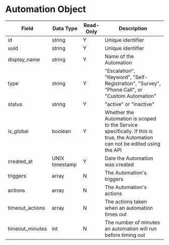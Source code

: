 # Automation Object

Field | Data Type | Read-Only | Description
--- | --- | --- | ---
id | string | Y | Unique identifier
uuid | string | Y | Unique identifier
display_name | string | Y | Name of the Automation
type | string | Y | "Escalation", "Keyword", "Self-Registration", "Survey", "Phone Call", or "Custom Automation"
status | string | Y | "active" or "inactive"
is_global | boolean | Y | Whether the Automation is scoped to the Service specifically. If this is true, the Automation can not be edited using the API
created_at | UNIX timestamp | Y | Date the Automation was created
triggers | array | N | The Automation's triggers
actions | array | N | The Automation's actions
timeout_actions | array | N | The actions taken when an automation times out
timeout_minutes | int | N | The number of minutes an automation will run before timing out
